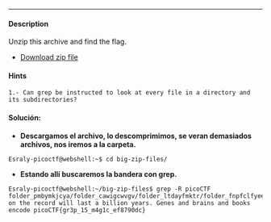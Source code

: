 ---
#### Description
Unzip this archive and find the flag.
- [Download zip file](https://artifacts.picoctf.net/c/505/big-zip-files.zip)

#### Hints 
```
1.- Can grep be instructed to look at every file in a directory and its subdirectories?
```

#### Solución:
- **Descargamos el archivo, lo descomprimimos, se veran demasiados archivos, nos iremos a la carpeta.**
```
Esraly-picoctf@webshell:~$ cd big-zip-files/
```
- **Estando allí buscaremos la bandera con grep.**
```
Esraly-picoctf@webshell:~/big-zip-files$ grep -R picoCTF
folder_pmbymkjcya/folder_cawigcwvgv/folder_ltdayfmktr/folder_fnpfclfyee/whzxrpivpqld.txt:information on the record will last a billion years. Genes and brains and books encode picoCTF{gr3p_15_m4g1c_ef8790dc}
```
